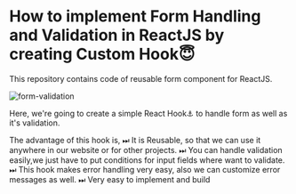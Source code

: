 # How to implement Form Handling and Validation in ReactJS by creating Custom Hook😇

This repository contains code of reusable form component for ReactJS.


![form-validation](https://user-images.githubusercontent.com/89014041/154276378-a8ebd6b8-bcf9-4718-ae99-d5c063b9ad2f.png)

Here, we're going to create a simple React Hook⚓ to handle form as well as it's validation.

The advantage of this hook is,
⏭ It is Reusable, so that we can use it anywhere in our website or for other projects.
⏭ You can handle validation easily,we just have to put conditions for input fields where want to validate.
⏭ This hook makes error handling very easy, also we can customize error messages as well.
⏭ Very easy to implement and build
